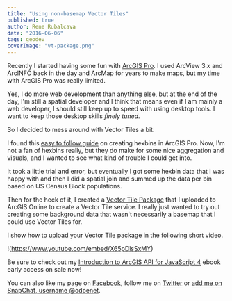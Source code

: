 ```yaml
---
title: "Using non-basemap Vector Tiles"
published: true
author: Rene Rubalcava
date: "2016-06-06"
tags: geodev
coverImage: "vt-package.png"
---
```


Recently I started having some fun with [ArcGIS Pro](http://pro.arcgis.com/en/pro-app/). I used ArcView 3.x and ArcINFO back in the day and ArcMap for years to make maps, but my time with ArcGIS Pro was really limited.

Yes, I do more web development than anything else, but at the end of the day, I'm still a spatial developer and I think that means even if I am mainly a web developer, I should still keep up to speed with using desktop tools. I want to keep those desktop skills _finely tuned_.

So I decided to mess around with Vector Tiles a bit.

I found this [easy to follow guide](http://ryanruthart.com/using-arcgis-pro-to-create-a-hexbin-grid-and-reshape-polygon-data/) on creating hexbins in ArcGIS Pro. Now, I'm not a fan of hexbins really, but they do make for some nice aggregation and visuals, and I wanted to see what kind of trouble I could get into.

It took a little trial and error, but eventually I got some hexbin data that I was happy with and then I did a spatial join and summed up the data per bin based on US Census Block populations.

Then for the heck of it, I created a [Vector Tile Package](http://pro.arcgis.com/en/pro-app/tool-reference/data-management/create-vector-tile-package.htm) that I uploaded to ArcGIS Online to create a Vector Tile service. I really just wanted to try out creating some background data that wasn't necessarily a basemap that I could use Vector Tiles for.

I show how to upload your Vector Tile package in the following short video.

!(https://www.youtube.com/embed/X65pDlsSxMY)

Be sure to check out my [Introduction to ArcGIS API for JavaScript 4](https://leanpub.com/arcgis-js-api-4) ebook early access on sale now!

You can also like my page on [Facebook](https://www.facebook.com/odoenetgeo), follow me on [Twitter](https://twitter.com/odoenet) or [add me on SnapChat, username @odoenet](https://www.snapchat.com/add/odoenet).
